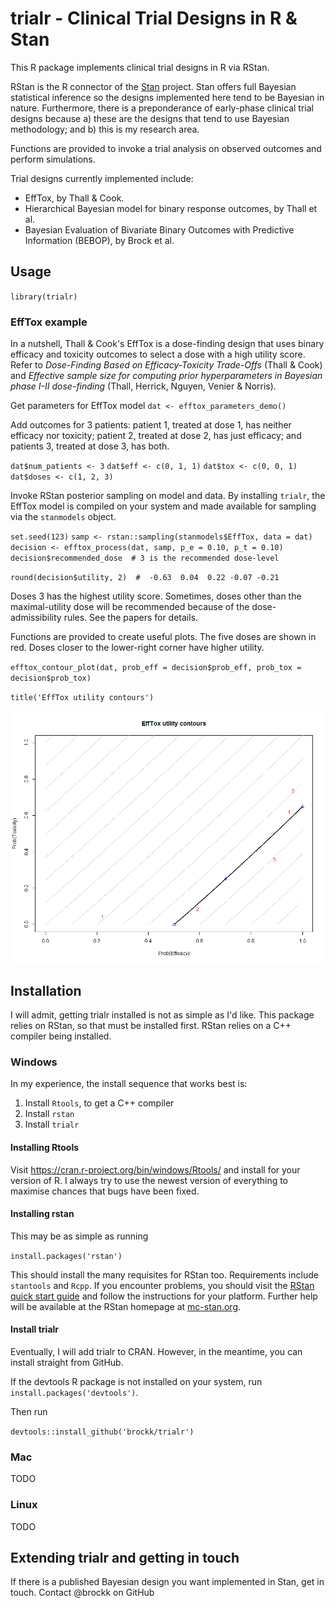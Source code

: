 # trialr - Clinical Trial Designs in R & Stan

This R package implements clinical trial designs in R via RStan. 

RStan is the R connector of the [Stan](http://mc-stan.org/) project. Stan offers full Bayesian statistical inference so the designs implemented here tend to be Bayesian in nature. Furthermore, there is a preponderance of early-phase clinical trial designs because a) these are the designs that tend to use Bayesian methodology; and b) this is my research area.

Functions are provided to invoke a trial analysis on observed outcomes and perform simulations.

Trial designs currently implemented include:
- EffTox, by Thall &amp; Cook. 
- Hierarchical Bayesian model for binary response outcomes, by Thall et al. 
- Bayesian Evaluation of Bivariate Binary Outcomes with Predictive Information (BEBOP), by Brock et al.

## Usage

`library(trialr)`

### EffTox example

In a nutshell, Thall & Cook's EffTox is a dose-finding design that uses binary efficacy and toxicity outcomes to select a dose with a high utility score. Refer to _Dose-Finding Based on Efficacy-Toxicity Trade-Offs_ (Thall & Cook) and _Effective sample size for computing prior hyperparameters in Bayesian phase I-II dose-finding_ (Thall, Herrick, Nguyen, Venier & Norris).

Get parameters for EffTox model
`dat <- efftox_parameters_demo()`

Add outcomes for 3 patients: patient 1, treated at dose 1, has neither efficacy nor toxicity; patient 2, treated at dose 2, has just efficacy; and patients 3, treated at dose 3,  has both.

`dat$num_patients <- 3`
`dat$eff <- c(0, 1, 1)`
`dat$tox <- c(0, 0, 1)`
`dat$doses <- c(1, 2, 3)`

Invoke RStan posterior sampling on model and data. By installing `trialr`, the EffTox model is compiled on your system and made available for sampling via the `stanmodels` object.

`set.seed(123)`
`samp <- rstan::sampling(stanmodels$EffTox, data = dat)`
`decision <- efftox_process(dat, samp, p_e = 0.10, p_t = 0.10)`
`decision$recommended_dose  # 3 is the recommended dose-level`  

`round(decision$utility, 2)  #  -0.63  0.04  0.22 -0.07 -0.21`

Doses 3 has the highest utility score. Sometimes, doses other than the maximal-utility dose will be recommended because of the dose-admissibility rules. See the papers for details. 

Functions are provided to create useful plots. The five doses are shown in red. Doses closer to the lower-right corner have higher utility. 

`efftox_contour_plot(dat, prob_eff = decision$prob_eff, prob_tox = decision$prob_tox)`

`title('EffTox utility contours')`



![contours](contours.png)

## Installation

I will admit, getting trialr installed is not as simple as I'd like. This package relies on RStan, so that must be installed first. RStan relies on a C++ compiler being installed. 

### Windows

In my experience, the install sequence that works best is:

1. Install `Rtools`, to get a C++ compiler
2. Install `rstan`
3. Install `trialr`

#### Installing Rtools

Visit https://cran.r-project.org/bin/windows/Rtools/ and install for your version of R. I always try to use the newest version of everything to maximise chances that bugs have been fixed.

#### Installing rstan

This may be as simple as running 

`install.packages('rstan')`

This should install the many requisites for RStan too. Requirements include `stantools` and `Rcpp`. If you encounter problems, you should visit the [RStan quick start guide](https://github.com/stan-dev/rstan/wiki/RStan-Getting-Started) and follow the instructions for your platform. Further help will be available at the RStan homepage at [mc-stan.org](http://mc-stan.org/interfaces/rstan.html).

#### Install trialr

Eventually, I will add trialr to CRAN. However, in the meantime, you can install straight from GitHub.

If the devtools R package is not installed on your system, run `install.packages('devtools')`. 

Then run

`devtools::install_github('brockk/trialr')`

### Mac

TODO

### Linux

TODO

## Extending trialr and getting in touch

If there is a published Bayesian design you want implemented in Stan, get in touch.
Contact @brockk on GitHub

